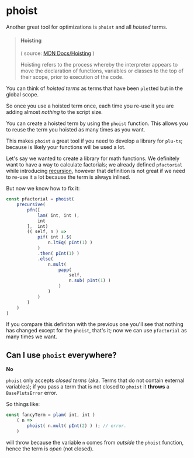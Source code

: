 # phoist

Another great tool for optimizations is `phoist` and all _hoisted_ terms.

> #### **Hoisting**
>
> ( source: [MDN Docs/Hoisting](https://developer.mozilla.org/en-US/docs/Glossary/Hoisting) )
>
> Hoisting refers to the process whereby the interpreter appears to move the declaration of functions, variables or classes to the top of their scope, prior to execution of the code.
>

You can think of _hoisted terms_ as terms that have been `plet`ted but in the global scope.

So once you use a hoisted term once, each time you re-use it you are adding almost _nothing_ to the script size.

You can create a hoisted term by using the `phoist` function. This allows you to reuse the term you hoisted as many times as you want.

This makes `phoist` a great tool if you need to develop a library for `plu-ts`; because is likely your functions will be used a lot.

Let's say we wanted to create a library for math functions. We definitely want to have a way to calculate factorials; we already defined `pfactorial` while introducing [recursion](../language/control_flow/recursion.md), however that definition is not great if we need to re-use it a lot because the term is always inlined.

But now we know how to fix it:
```ts
const pfactorial = phoist(
    precursive(
        pfn([
            lam( int, int ),
            int
        ],  int)
        (( self, n ) =>
            pif( int ).$(
                n.ltEq( pInt(1) )
            )
            .then( pInt(1) )
            .else(
                n.mult(
                    papp(
                        self,
                        n.sub( pInt(1) )
                    )
                )
            )
        )
    )
)
```

If you compare this definiton with the previous one you'll see that nothing has changed except for the `phoist`, that's it; now we can use `pfactorial` as many times we want.

## Can I use `phoist` everywhere?

**No**

`phoist` only accepts _closed terms_ (aka. Terms that do not contain external variables); if you pass a term that is not closed to `phoist` it **throws** a `BasePlutsError` error.

So things like:

```ts
const fancyTerm = plam( int, int )
    ( n => 
        phoist( n.mult( pInt(2) ) ); // error.
    )
```
will throw because the variable `n` comes from _outside_ the `phoist` function, hence the term is _open_ (not closed).